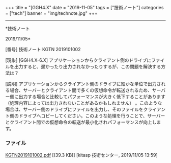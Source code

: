 ﻿+++
title = "[GGH4.X"
date = "2019-11-05"
tags = ["技術ノート"]
categories = ["tech"]
banner = "img/technote.jpg"
+++

-----------------------------------------------------------------------------------------------------------------------------

*技術ノート

2019/11/05*


[番号]
技術ノート KGTN 2019101002

[現象]
[GGH4.X-6.X]
アプリケーションからクライアント側のドライブにファイルを出力すると、遅かったり出力されなかったりするが、この問題を解決する方法は？

[説明]
アプリケーションからクライアント側のドライブに細かな単位で出力される場合、サーバーとクライアント間で多くの仮想命令が転送されるため、サーバー側に出力する場合と比較してパフォーマンスが大きく低下することがあります
（処理内容によっては出力されないことがあるかもしれません）
。このような場合は、サーバー側のドライブにファイルを出力し、そのファイルをクライアント側のドライブへコピーしてください。このような処理を行うことで、サーバーとクライアント間での仮想命令の転送が最小化されパフォーマンスが向上します。


### ファイル

 
 


[KGTN2019101002.pdf](http://techreport.kitasp.net/attachments/download/4404/KGTN2019101002.pdf)
 [(39.3 KB)] [kitasp 技術センター, 2019/11/05
13:59]


 


 

